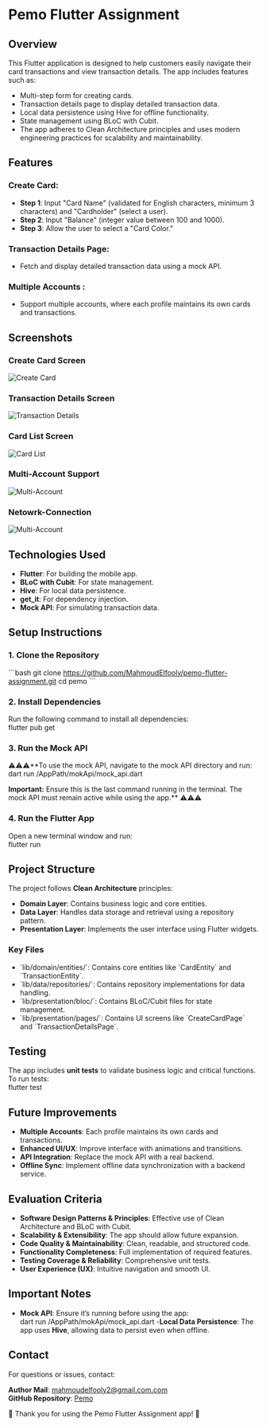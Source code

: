 # Pemo Flutter Assignment  

## Overview  
This Flutter application is designed to help customers easily navigate their card transactions and view transaction details. The app includes features such as:  

- Multi-step form for creating cards.  
- Transaction details page to display detailed transaction data.  
- Local data persistence using Hive for offline functionality.  
- State management using BLoC with Cubit.  
- The app adheres to Clean Architecture principles and uses modern engineering practices for scalability and maintainability.  

## Features  

### Create Card:  
- **Step 1**: Input "Card Name" (validated for English characters, minimum 3 characters) and "Cardholder" (select a user).  
- **Step 2**: Input "Balance" (integer value between 100 and 1000).  
- **Step 3**: Allow the user to select a "Card Color."  

### Transaction Details Page:  
- Fetch and display detailed transaction data using a mock API.  

### Multiple Accounts :  
- Support multiple accounts, where each profile maintains its own cards and transactions.  

## Screenshots

### Create Card Screen
![Create Card](assets/screenshot_create_card.png)

### Transaction Details Screen
![Transaction Details](assets/screenshot_transaction_details.png)

### Card List Screen
![Card List](assets/screenshot_card_list.png)

### Multi-Account Support
![Multi-Account](assets/screenshot_multi_account.png)

### Netowrk-Connection
![Multi-Account](assets/screenshot_no_internet_conection.png)

## Technologies Used  
- **Flutter**: For building the mobile app.  
- **BLoC with Cubit**: For state management.  
- **Hive**: For local data persistence.  
- **get_it**: For dependency injection.  
- **Mock API**: For simulating transaction data.  

## Setup Instructions  

### 1. Clone the Repository  
\`\`\`bash
git clone https://github.com/MahmoudElfooly/pemo-flutter-assignment.git
cd pemo
\`\`\`  

### 2. Install Dependencies  
Run the following command to install all dependencies:  
flutter pub get

### 3. Run the Mock API  
⚠️⚠️⚠️**To use the mock API, navigate to the mock API directory and run:  
dart run /AppPath/mokApi/mock_api.dart

**Important:** Ensure this is the last command running in the terminal. 
The mock API must remain active while using the app.**  ⚠️⚠️⚠️

### 4. Run the Flutter App  
Open a new terminal window and run:  
flutter run

## Project Structure  
The project follows **Clean Architecture** principles:  

- **Domain Layer**: Contains business logic and core entities.  
- **Data Layer**: Handles data storage and retrieval using a repository pattern.  
- **Presentation Layer**: Implements the user interface using Flutter widgets.  

### Key Files  
- \`lib/domain/entities/\`: Contains core entities like \`CardEntity\` and \`TransactionEntity\`.  
- \`lib/data/repositories/\`: Contains repository implementations for data handling.  
- \`lib/presentation/bloc/\`: Contains BLoC/Cubit files for state management.  
- \`lib/presentation/pages/\`: Contains UI screens like \`CreateCardPage\` and \`TransactionDetailsPage\`.  

## Testing  
The app includes **unit tests** to validate business logic and critical functions. To run tests:  
flutter test

## Future Improvements  
- **Multiple Accounts**: Each profile maintains its own cards and transactions.  
- **Enhanced UI/UX**: Improve interface with animations and transitions.  
- **API Integration**: Replace the mock API with a real backend.  
- **Offline Sync**: Implement offline data synchronization with a backend service.  

## Evaluation Criteria  
- **Software Design Patterns & Principles**: Effective use of Clean Architecture and BLoC with Cubit.  
- **Scalability & Extensibility**: The app should allow future expansion.  
- **Code Quality & Maintainability**: Clean, readable, and structured code.  
- **Functionality Completeness**: Full implementation of required features.  
- **Testing Coverage & Reliability**: Comprehensive unit tests.  
- **User Experience (UX)**: Intuitive navigation and smooth UI.  

## Important Notes  
- **Mock API**: Ensure it’s running before using the app:  
  dart run /AppPath/mokApi/mock_api.dart
-**Local Data Persistence**: The app uses **Hive**, allowing data to persist even when offline.  

## Contact  
For questions or issues, contact:  

**Author Mail**: mahmoudelfooly2@gmail.com.com  
**GitHub Repository**: [Pemo](https://github.com/MahmoudElfooly/pemo)  

🚀 Thank you for using the Pemo Flutter Assignment app! 🚀  
